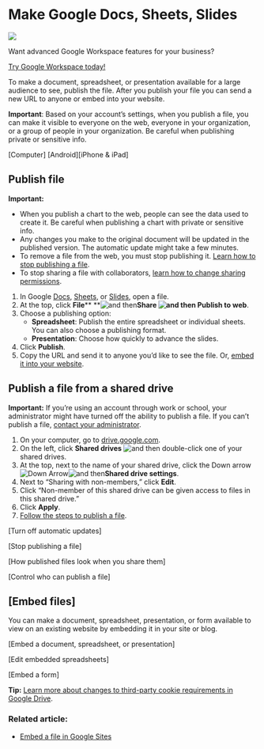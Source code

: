 # Make Google Docs, Sheets, Slides

![](https://storage.googleapis.com/support-kms-prod/lBDlOJQm5YYswQHWSlMdz4Hsf4hhw3BTrOjo)

Want advanced Google Workspace features for your business?

[Try Google Workspace today!](https://workspace.google.com/business/signup/welcome?utm_source=gwslearningcenter&utm_medium=support&utm_campaign=183965)

To make a document, spreadsheet, or presentation available for a large audience to see, publish the file. After you publish your file you can send a new URL to anyone or embed into your website.

**Important**: Based on your account’s settings, when you publish a file, you can make it visible to everyone on the web, everyone in your organization, or a group of people in your organization. Be careful when publishing private or sensitive info.

[Computer] [Android][iPhone & iPad]

## 

## Publish file

**Important:**

* When you publish a chart to the web, people can see the data used to create it. Be careful when publishing a chart with private or sensitive info.
* Any changes you make to the original document will be updated in the published version. The automatic update might take a few minutes.
* To remove a file from the web, you must stop publishing it. [Learn how to stop publishing a file](https://support.google.com/docs/answer/183965#stop_publishing).
* To stop sharing a file with collaborators, [learn how to change sharing permissions](https://support.google.com/docs/answer/2494893).

1. In Google [Docs](https://docs.google.com/), [Sheets](https://sheets.google.com/), or [Slides](https://slides.google.com/), open a file.
2. At the top, click **File**** **![and then](https://lh3.googleusercontent.com/QbWcYKta5vh_4-OgUeFmK-JOB0YgLLoGh69P478nE6mKdfpWQniiBabjF7FVoCVXI0g=h36)**Share **![and then](https://lh3.googleusercontent.com/QbWcYKta5vh_4-OgUeFmK-JOB0YgLLoGh69P478nE6mKdfpWQniiBabjF7FVoCVXI0g=h36)** Publish to web**.
3. Choose a publishing option:
   * **Spreadsheet**: Publish the entire spreadsheet or individual sheets. You can also choose a publishing format.
   * **Presentation**: Choose how quickly to advance the slides.
4. Click **Publish**.
5. Copy the URL and send it to anyone you’d like to see the file. Or, [embed it into your website](https://support.google.com/docs/answer/183965#embed_files).

## Publish a file from a shared drive

**Important:** If you’re using an account through work or school, your administrator might have turned off the ability to publish a file. If you can’t publish a file, [contact your administrator](https://support.google.com/a/answer/6208960).

1. On your computer, go to [drive.google.com](https://drive.google.com/).
2. On the left, click **Shared drives** ![and then](https://lh5.googleusercontent.com/EYi1NSZUUKZyWoQy-GCoJr7lVYmfsR0NqkRouIpiJk8ddlaqMKRDpPGGO2rgVJMlmrrUo_lXbQYjTIWN8biCJD2dfmnA9ndENyE-ynP-KSjY3zsEaJG-VhRULIUPWh-xkQBPB9Wn "and then") double-click one of your shared drives.
3. At the top, next to the name of your shared drive, click the Down arrow ![Down Arrow](https://lh5.googleusercontent.com/erZdcO361FmZGCu5czMghoyCtT2U8D-XmKxixz_gQM8-ijHsDg4FBrTRp5uCPcrqcOhY-YyplfQakObomqDCwEn-YkyilDvAW1Y0WJI3B4wQcJcwh9M4d9CCVxpPAPqoAT78VwWO "Down Arrow")![and then](https://lh5.googleusercontent.com/EYi1NSZUUKZyWoQy-GCoJr7lVYmfsR0NqkRouIpiJk8ddlaqMKRDpPGGO2rgVJMlmrrUo_lXbQYjTIWN8biCJD2dfmnA9ndENyE-ynP-KSjY3zsEaJG-VhRULIUPWh-xkQBPB9Wn "and then")**Shared drive settings**.
4. Next to “Sharing with non-members,” click **Edit**.
5. Click “Non-member of this shared drive can be given access to files in this shared drive.”
6. Click **Apply**.
7. [Follow the steps to publish a file](https://support.google.com/docs/answer/183965?hl=en&co=GENIE.Platform%3DDesktop#publish).

[Turn off automatic updates]

[Stop publishing a file]

[How published files look when you share them]

[Control who can publish a file]

## [Embed files]

You can make a document, spreadsheet, presentation, or form available to view on an existing website by embedding it in your site or blog.

[Embed a document, spreadsheet, or presentation]

[Edit embedded spreadsheets]

[Embed a form]

**Tip:** [Learn more about changes to third-party cookie requirements in Google Drive](http://workspaceupdates.googleblog.com/2023/10/upcoming-changes-to-third-party-cookies-in-google-drive.html).

### Related article:

* [Embed a file in Google Sites](https://support.google.com/sites/answer/90569?)
